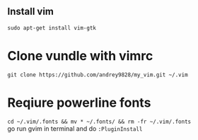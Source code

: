 ## Install vim
`sudo apt-get install vim-gtk`

# Clone vundle with vimrc
`git clone https://github.com/andrey9828/my_vim.git ~/.vim`

# Reqiure powerline fonts
`cd ~/.vim/.fonts && mv * ~/.fonts/ && rm -fr ~/.vim/.fonts` </br>
go run gvim in terminal and do `:PluginInstall`
